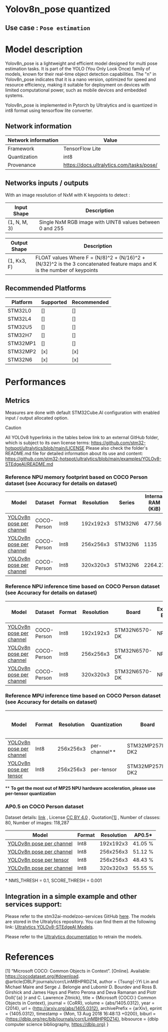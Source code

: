 # Yolov8n_pose quantized

## **Use case** : `Pose estimation`

# Model description

Yolov8n_pose is a lightweight and efficient model designed for multi pose estimation tasks. It is part of the YOLO (You Only Look Once) family of models, known for their real-time object detection capabilities. The "n" in Yolov8n_pose indicates that it is a nano version, optimized for speed and resource efficiency, making it suitable for deployment on devices with limited computational power, such as mobile devices and embedded systems.

Yolov8n_pose is implemented in Pytorch by Ultralytics and is quantized in int8 format using tensorflow lite converter.

## Network information


| Network information     |  Value          |
|-------------------------|-----------------|
|  Framework              | TensorFlow Lite |
|  Quantization           | int8            |
|  Provenance             | https://docs.ultralytics.com/tasks/pose/ |


## Networks inputs / outputs

With an image resolution of NxM with K keypoints to detect :

| Input Shape | Description |
| ----- | ----------- |
| (1, N, M, 3) | Single NxM RGB image with UINT8 values between 0 and 255 |

| Output Shape | Description |
| ----- | ----------- |
| (1, Kx3, F) | FLOAT values Where F = (N/8)^2 + (N/16)^2 + (N/32)^2 is the 3 concatenated feature maps and K is the number of keypoints|


## Recommended Platforms


| Platform | Supported | Recommended |
|----------|-----------|-------------|
| STM32L0  | []        | []          |
| STM32L4  | []        | []          |
| STM32U5  | []        | []          |
| STM32H7  | []        | []          |
| STM32MP1 | []        | []          |
| STM32MP2 | [x]       | [x]         |
| STM32N6  | [x]       | [x]         |


# Performances

## Metrics

Measures are done with default STM32Cube.AI configuration with enabled input / output allocated option.
> [!CAUTION] 
> All YOLOv8 hyperlinks in the tables below link to an external GitHub folder, which is subject to its own license terms:
https://github.com/stm32-hotspot/ultralytics/blob/main/LICENSE
Please also check the folder's README.md file for detailed information about its use and content:
https://github.com/stm32-hotspot/ultralytics/blob/main/examples/YOLOv8-STEdgeAI/README.md

### Reference **NPU** memory footprint based on COCO Person dataset (see Accuracy for details on dataset)
|Model      | Dataset       | Format   | Resolution | Series    | Internal RAM (KiB) | External RAM (KiB) | Weights Flash (KiB)| STM32Cube.AI version | STEdgeAI Core version |
|----------|------------------|--------|-------------|------------------|------------------|---------------------|-------|----------------------|-------------------------|
| [YOLOv8n pose per channel](https://github.com/stm32-hotspot/ultralytics/blob/main/examples/YOLOv8-STEdgeAI/stedgeai_models/pose_estimation/yolov8n_192_quant_pc_uf_pose_coco-st.tflite)  | COCO-Person      | Int8     | 192x192x3  | STM32N6   |  477.56       |      0.0          |    3247.89         |       10.2.0        |     2.2.0   |
| [YOLOv8n pose per channel](https://github.com/stm32-hotspot/ultralytics/blob/main/examples/YOLOv8-STEdgeAI/stedgeai_models/pose_estimation/yolov8n_256_quant_pc_uf_pose_coco-st.tflite)  | COCO-Person      | Int8     | 256x256x3  | STM32N6   |   1135      |      0.0          |    3265.22         |       10.2.0        |     2.2.0   |
| [YOLOv8n pose per channel](https://github.com/stm32-hotspot/ultralytics/blob/main/examples/YOLOv8-STEdgeAI/stedgeai_models/pose_estimation/yolov8n_320_quant_pc_uf_pose_coco-st.tflite)  | COCO-Person      | Int8     | 320x320x3  | STM32N6   |   2264.27      |      0.0         |     3263.72        |       10.2.0        |     2.2.0   |

### Reference **NPU**  inference time based on COCO Person dataset (see Accuracy for details on dataset)
| Model  | Dataset          | Format | Resolution  | Board            | Execution Engine | Inference time (ms) | Inf / sec   | STM32Cube.AI version  |  STEdgeAI Core version |
|--------|------------------|--------|-------------|------------------|------------------|---------------------|-------|----------------------|-------------------------|
| [YOLOv8n pose per channel](https://github.com/stm32-hotspot/ultralytics/blob/main/examples/YOLOv8-STEdgeAI/stedgeai_models/pose_estimation/yolov8n_192_quant_pc_uf_pose_coco-st.tflite) | COCO-Person      | Int8     | 192x192x3  | STM32N6570-DK   |   NPU/MCU      |    24.46            |     40.89        |       10.2.0        |     2.2.0   |
| [YOLOv8n pose per channel](https://github.com/stm32-hotspot/ultralytics/blob/main/examples/YOLOv8-STEdgeAI/stedgeai_models/pose_estimation/yolov8n_256_quant_pc_uf_pose_coco-st.tflite) | COCO-Person      | Int8     | 256x256x3  | STM32N6570-DK   |   NPU/MCU      |   35.79             |     27.95        |       10.2.0        |     2.2.0   |
| [YOLOv8n pose per channel](https://github.com/stm32-hotspot/ultralytics/blob/main/examples/YOLOv8-STEdgeAI/stedgeai_models/pose_estimation/yolov8n_320_quant_pc_uf_pose_coco-st.tflite) | COCO-Person      | Int8     | 320x320x3  | STM32N6570-DK   |   NPU/MCU      |   51.35             |      19.48       |       10.2.0        |     2.2.0   |


### Reference **MPU** inference time based on COCO Person dataset (see Accuracy for details on dataset)
 Model         | Format | Resolution | Quantization  | Board             | Execution Engine | Frequency | Inference time (ms) | %NPU  | %GPU  | %CPU | X-LINUX-AI version |       Framework       |
|-----------|--------|------------|---------------|-------------------|------------------|-----------|---------------------|-------|-------|------|--------------------|-----------------------|
| [YOLOv8n pose per channel](https://github.com/stm32-hotspot/ultralytics/blob/main/examples/YOLOv8-STEdgeAI/stedgeai_models/pose_estimation/yolov8n_256_quant_pc_uf_pose_coco-st.tflite) | Int8   | 256x256x3  |  per-channel**  | STM32MP257F-DK2   | NPU/GPU          | 800  MHz  | 102.8 ms            | 11.70  | 88.30 |0     | v6.1.0             | OpenVX                |
| [YOLOv8n pose per tensor](https://github.com/stm32-hotspot/ultralytics/blob/main/examples/YOLOv8-STEdgeAI/stedgeai_models/pose_estimation/yolov8n_256_quant_pt_uf_pose_coco-st.tflite)  | Int8   | 256x256x3  |  per-tensor     | STM32MP257F-DK2   | NPU/GPU          | 800  MHz  | 17.57 ms            | 86.79  | 13.21 |0     | v6.1.0             | OpenVX                |

** **To get the most out of MP25 NPU hardware acceleration, please use per-tensor quantization**

### AP0.5 on COCO Person dataset


Dataset details: [link](https://cocodataset.org/#download) , License [CC BY 4.0](https://creativecommons.org/licenses/by/4.0/legalcode) , Quotation[[1]](#1) , Number of classes: 80, Number of images: 118,287


| Model | Format | Resolution |       AP0.5*   |
|-------|--------|------------|----------------|
| [YOLOv8n pose per channel](https://github.com/stm32-hotspot/ultralytics/blob/main/examples/YOLOv8-STEdgeAI/stedgeai_models/pose_estimation/yolov8n_192_quant_pc_uf_pose_coco-st.tflite) | Int8   | 192x192x3  | 41.05 %  |
| [YOLOv8n pose per channel](https://github.com/stm32-hotspot/ultralytics/blob/main/examples/YOLOv8-STEdgeAI/stedgeai_models/pose_estimation/yolov8n_256_quant_pc_uf_pose_coco-st.tflite) | Int8   | 256x256x3  | 51.12 %  |
| [YOLOv8n pose per tensor](https://github.com/stm32-hotspot/ultralytics/blob/main/examples/YOLOv8-STEdgeAI/stedgeai_models/pose_estimation/yolov8n_256_quant_pt_uf_pose_coco-st.tflite)  | Int8   | 256x256x3  | 48.43 %  |
| [YOLOv8n pose per channel](https://github.com/stm32-hotspot/ultralytics/blob/main/examples/YOLOv8-STEdgeAI/stedgeai_models/pose_estimation/yolov8n_320_quant_pc_uf_pose_coco-st.tflite) | Int8   | 320x320x3  | 55.55 %  |

\* NMS_THRESH = 0.1, SCORE_THRESH = 0.001

## Integration in a simple example and other services support:

Please refer to the stm32ai-modelzoo-services GitHub [here](https://github.com/STMicroelectronics/stm32ai-modelzoo-services).
The models are stored in the Ultralytics repository. You can find them at the following link: [Ultralytics YOLOv8-STEdgeAI Models](https://github.com/stm32-hotspot/ultralytics/blob/main/examples/YOLOv8-STEdgeAI/stedgeai_models/).

Please refer to the [Ultralytics documentation](https://docs.ultralytics.com/tasks/pose/#train) to retrain the models.


# References

<a id="1">[1]</a>
“Microsoft COCO: Common Objects in Context”. [Online]. Available: https://cocodataset.org/#download.
@article{DBLP:journals/corr/LinMBHPRDZ14,
  author    = {Tsung{-}Yi Lin and
               Michael Maire and
               Serge J. Belongie and
               Lubomir D. Bourdev and
               Ross B. Girshick and
               James Hays and
               Pietro Perona and
               Deva Ramanan and
               Piotr Doll{'{a} }r and
               C. Lawrence Zitnick},
  title     = {Microsoft {COCO:} Common Objects in Context},
  journal   = {CoRR},
  volume    = {abs/1405.0312},
  year      = {2014},
  url       = {http://arxiv.org/abs/1405.0312},
  archivePrefix = {arXiv},
  eprint    = {1405.0312},
  timestamp = {Mon, 13 Aug 2018 16:48:13 +0200},
  biburl    = {https://dblp.org/rec/bib/journals/corr/LinMBHPRDZ14},
  bibsource = {dblp computer science bibliography, https://dblp.org}
}
